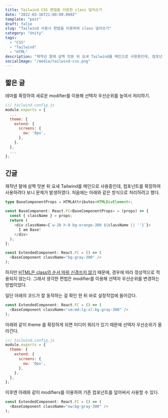 ```yaml
---
title: Tailwind CSS 편법을 이용한 class 덮어쓰기
date: "2022-03-16T21:00:00.000Z"
template: "post"
draft: false
slug: "Tailwind 사용시 편법을 이용하여 class 덮어쓰기"
category: "Unity"
tags:
  - "CSS"
  - "Tailwind"
  - "HTML"
description: "재작년 말에 살짝 맛본 뒤 요새 Tailwind를 메인으로 사용중인데, 컴포넌트를 확장하여 사용하려다 보니 문제가 발생하였다. 처음에는 아래와 같은 방식으로 처리하려고 했다."
socialImage: "/media/tailwind-css.png"
---
```


## 짧은 글
테마를 확장하여 새로운 modifier를 이용해 선택자 우선순위를 높여서 처리하기.
```JavaScript
/// tailwind.config.js
module.exports = {
  ...
  theme: {
    extend: {
      screens: {
        ow: '0px',
      },
    },
  },
  ...
};
```


## 긴글
재작년 말에 살짝 맛본 뒤 요새 Tailwind를 메인으로 사용중인데, 컴포넌트를 확장하여 사용하려다 보니 문제가 발생하였다.
처음에는 아래와 같은 방식으로 처리하려고 했다.
```Typescript
type BaseComponentProps = HTMLAttributes<HTMLDivElement>;

const BaseComponent: React.FC<BaseComponentProps> = (props) => {
  const { className } = props;
  return (
    <div className={`w-20 h-8 bg-orange-300 ${className || ''}`}>
      I am Base!
    </div>
  );
};

const ExtendedComponent: React.FC = () => (
  <BaseComponent className="bg-gray-300" />
);
```
하지만 [HTML은 class의 순서 따위 신경쓰지 않기](https://css-tricks.com/the-order-of-css-classes-in-html-doesnt-matter/) 때문에, 
경우에 따라 정상적으로 적용되지 않는다. 그래서 생각한 편법은 modifier를 이용해 선택자 우선순위를 변경하는 방법이었다.

일단 아래의 코드가 잘 동작하는 걸 확인 한 뒤 바로 설정작업에 들어갔다.
```Typescript
const ExtendedComponent: React.FC = () => (
  <BaseComponent className="sm:md:lg:xl:bg-gray-300" />
);
```


아래와 같이 theme 를 확장하게 되면 미디어 쿼리가 있기 때문에 선택자 우선순위가 올라간다. 
```JavaScript
/// tailwind.config.js
module.exports = {
  theme: {
    extend: {
      screens: {
        ow: '0px',
      },
    },
  },
};
```

이후엔 아래와 같이 modifiers를 이용하여 기존 컴포넌트를 덮어써서 사용할 수 있다.

```Typescript
const ExtendedComponent: React.FC = () => (
  <BaseComponent className="ow:bg-gray-300" />
); 
```